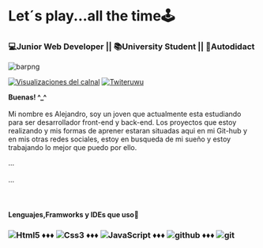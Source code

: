 # Let´s play...all the time🕹
### 💻Junior Web Developer  ||  📚University Student  ||  🔎Autodidact
![barpng](https://user-images.githubusercontent.com/79154442/137824292-a74c224b-17db-48ec-8a80-de981a78e51d.png)

[![Visualizaciones del calnal](https://img.shields.io/youtube/channel/views/UCwRwSadEqc3pEyk5WA0VoOA?label=canalito%20uwu&logoColor=blue&style=social)](https://www.youtube.com/channel/UCwRwSadEqc3pEyk5WA0VoOA)
[![Twiteruwu](https://img.shields.io/twitter/url?logoColor=red&style=social&url=https%3A%2F%2Ftwitter.com%2FAlensGamer)](https://twitter.com/AlensGamer)


<strong>Buenas!  ^_^</strong><br/><br/>
Mi nombre es Alejandro, soy un joven que actualmente esta estudiando para ser desarrollador front-end y back-end. Los proyectos que estoy realizando y mis formas de aprener estaran situadas aqui en mi Git-hub y en mis otras redes sociales, estoy en busqueda de mi sueño y estoy trabajando lo mejor que puedo por ello.

...<br/>
<br/>
...<br/>
<br/><br/>

#### Lenguajes,Framworks y IDEs que uso💎

### ![Html5](https://user-images.githubusercontent.com/79154442/129495029-6151ef2d-cbc5-4486-a987-40cea4646a19.png) ♦♦♦ ![Css3](https://user-images.githubusercontent.com/79154442/129495020-c5875d87-f42b-4706-84ec-b608bd5dd218.png) ♦♦♦ ![JavaScript](https://user-images.githubusercontent.com/79154442/129495190-46fafc59-880d-4377-8994-512b483ff667.png) ♦♦♦ ![github](https://user-images.githubusercontent.com/79154442/129495211-db5f6709-c135-4d2d-973f-e8326e5b3af0.png) ♦♦♦ ![git](https://user-images.githubusercontent.com/79154442/129495329-e3238e6f-02e3-41d1-8d08-14136880c389.png)

